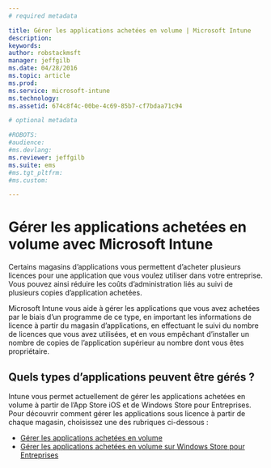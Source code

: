 ```yaml
---
# required metadata

title: Gérer les applications achetées en volume | Microsoft Intune
description:
keywords:
author: robstackmsft
manager: jeffgilb
ms.date: 04/28/2016
ms.topic: article
ms.prod:
ms.service: microsoft-intune
ms.technology:
ms.assetid: 674c8f4c-00be-4c69-85b7-cf7bdaa71c94

# optional metadata

#ROBOTS:
#audience:
#ms.devlang:
ms.reviewer: jeffgilb
ms.suite: ems
#ms.tgt_pltfrm:
#ms.custom:

---
```


# Gérer les applications achetées en volume avec Microsoft Intune

Certains magasins d’applications vous permettent d’acheter plusieurs licences pour une application que vous voulez utiliser dans votre entreprise. Vous pouvez ainsi réduire les coûts d’administration liés au suivi de plusieurs copies d’application achetées.

Microsoft Intune vous aide à gérer les applications que vous avez achetées par le biais d’un programme de ce type, en important les informations de licence à partir du magasin d’applications, en effectuant le suivi du nombre de licences que vous avez utilisées, et en vous empêchant d’installer un nombre de copies de l’application supérieur au nombre dont vous êtes propriétaire.

## Quels types d’applications peuvent être gérés ?

Intune vous permet actuellement de gérer les applications achetées en volume à partir de l’App Store iOS et de Windows Store pour Entreprises.
Pour découvrir comment gérer les applications sous licence à partir de chaque magasin, choisissez une des rubriques ci-dessous :

- [Gérer les applications achetées en volume](manage-ios-apps-you-purchased-through-a-volume-purchase-program-with-microsoft-intune.md)
- [Gérer les applications achetées en volume sur Windows Store pour Entreprises](manage-apps-you-purchased-from-the-windows-store-for-business-with-microsoft-intune.md)





<!--HONumber=May16_HO1-->


